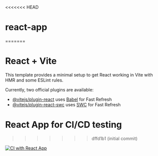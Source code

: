 <<<<<<< HEAD
# react-app
=======
# React + Vite

This template provides a minimal setup to get React working in Vite with HMR and some ESLint rules.

Currently, two official plugins are available:

- [@vitejs/plugin-react](https://github.com/vitejs/vite-plugin-react/blob/main/packages/plugin-react/README.md) uses [Babel](https://babeljs.io/) for Fast Refresh
- [@vitejs/plugin-react-swc](https://github.com/vitejs/vite-plugin-react-swc) uses [SWC](https://swc.rs/) for Fast Refresh
# React App for CI/CD testing
>>>>>>> dffd1b1 (initial commit)

[![CI with React App](https://github.com/fresh-joey/react-app/actions/workflows/ci.yml/badge.svg)](https://github.com/fresh-joey/react-app/actions/workflows/ci.yml)
